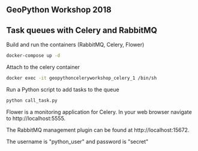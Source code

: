 ## GeoPython Workshop 2018
## Task queues with Celery and RabbitMQ

Build and run the containers (RabbitMQ, Celery, Flower)
```bash
docker-compose up -d
```

Attach to the celery container
```bash
docker exec -it geopythonceleryworkshop_celery_1 /bin/sh
```

Run a Python script to add tasks to the queue
```bash
python call_task.py
```

Flower is a monitoring application for Celery. In your web browser navigate to http://localhost:5555.

The RabbitMQ management plugin can be found at http://localhost:15672.

The username is "python_user" and password is "secret"
